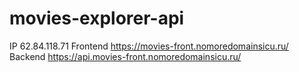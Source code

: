 # movies-explorer-api

IP 62.84.118.71
Frontend https://movies-front.nomoredomainsicu.ru/
Backend https://api.movies-front.nomoredomainsicu.ru/
